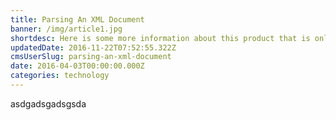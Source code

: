 ```yaml
---
title: Parsing An XML Document
banner: /img/article1.jpg
shortdesc: Here is some more information about this product that is only revealed once clicked on.
updatedDate: 2016-11-22T07:52:55.322Z
cmsUserSlug: parsing-an-xml-document
date: 2016-04-03T00:00:00.000Z
categories: technology
---
```


asdgadsgadsgsda